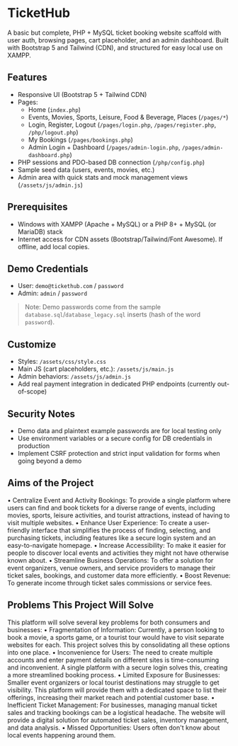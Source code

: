 # TicketHub
A basic but complete, PHP + MySQL ticket booking website scaffold with user auth, browsing pages, cart placeholder, and an admin dashboard. Built with Bootstrap 5 and Tailwind (CDN), and structured for easy local use on XAMPP.

## Features
- Responsive UI (Bootstrap 5 + Tailwind CDN)
- Pages:
  - Home (`index.php`)
  - Events, Movies, Sports, Leisure, Food & Beverage, Places (`/pages/*`)
  - Login, Register, Logout (`/pages/login.php`, `/pages/register.php`, `/php/logout.php`)
  - My Bookings (`/pages/bookings.php`)
  - Admin Login + Dashboard (`/pages/admin-login.php`, `/pages/admin-dashboard.php`)
- PHP sessions and PDO-based DB connection (`/php/config.php`)
- Sample seed data (users, events, movies, etc.)
- Admin area with quick stats and mock management views (`/assets/js/admin.js`)

## Prerequisites
- Windows with XAMPP (Apache + MySQL) or a PHP 8+ + MySQL (or MariaDB) stack
- Internet access for CDN assets (Bootstrap/Tailwind/Font Awesome). If offline, add local copies.

## Demo Credentials
- User: `demo@tickethub.com` / `password`
- Admin: `admin` / `password`

> Note: Demo passwords come from the sample `database.sql`/`database_legacy.sql` inserts (hash of the word `password`).

## Customize
- Styles: `/assets/css/style.css`
- Main JS (cart placeholders, etc.): `/assets/js/main.js`
- Admin behaviors: `/assets/js/admin.js`
- Add real payment integration in dedicated PHP endpoints (currently out-of-scope)

## Security Notes
- Demo data and plaintext example passwords are for local testing only
- Use environment variables or a secure config for DB credentials in production
- Implement CSRF protection and strict input validation for forms when going beyond a demo

##  Aims of the Project
•	Centralize Event and Activity Bookings: To provide a single platform where users can find and book tickets for a diverse range of events, including movies, sports, leisure activities, and tourist attractions, instead of having to visit multiple websites.
•	Enhance User Experience: To create a user-friendly interface that simplifies the process of finding, selecting, and purchasing tickets, including features like a secure login system and an easy-to-navigate homepage.
•	Increase Accessibility: To make it easier for people to discover local events and activities they might not have otherwise known about.
•	Streamline Business Operations: To offer a solution for event organizers, venue owners, and service providers to manage their ticket sales, bookings, and customer data more efficiently.
•	Boost Revenue: To generate income through ticket sales commissions or service fees.

## Problems This Project Will Solve
This platform will solve several key problems for both consumers and businesses:
•	Fragmentation of Information: Currently, a person looking to book a movie, a sports game, or a tourist tour would have to visit separate websites for each. This project solves this by consolidating all these options into one place.
•	Inconvenience for Users: The need to create multiple accounts and enter payment details on different sites is time-consuming and inconvenient. A single platform with a secure login solves this, creating a more streamlined booking process.
•	Limited Exposure for Businesses: Smaller event organizers or local tourist destinations may struggle to get visibility. This platform will provide them with a dedicated space to list their offerings, increasing their market reach and potential customer base.
•	Inefficient Ticket Management: For businesses, managing manual ticket sales and tracking bookings can be a logistical headache. The website will provide a digital solution for automated ticket sales, inventory management, and data analysis.
•	Missed Opportunities: Users often don't know about local events happening around them.
